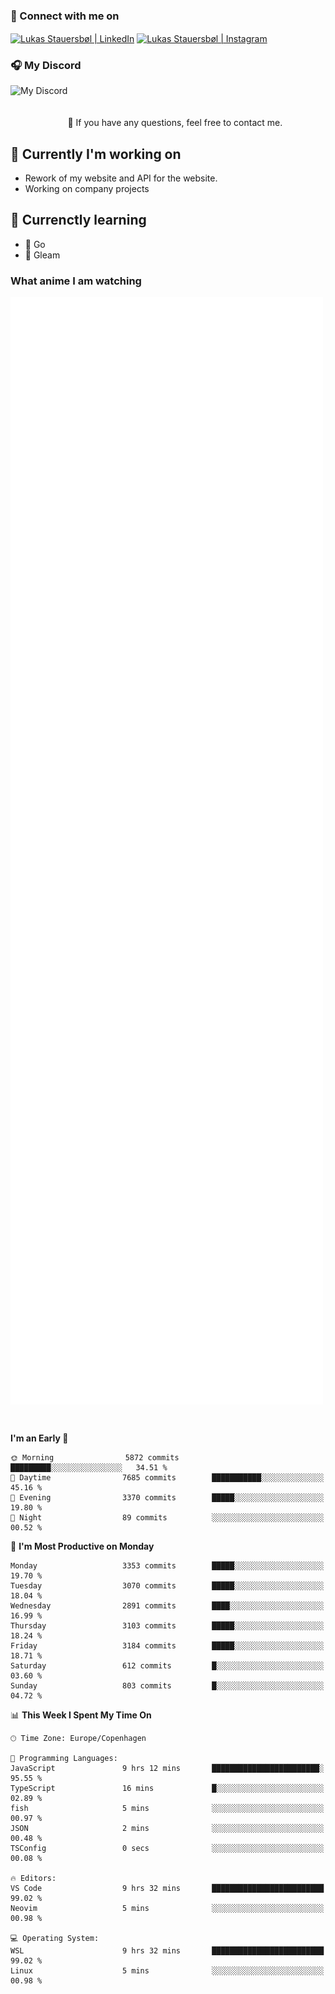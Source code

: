 ### 🔗 Connect with me on
<a href="https://www.instagram.com/lukas_stauersbol" target="_blank"><img align="center" src="https://raw.githubusercontent.com/stauersbol/stauersbol/main/images/instagram.svg" alt="Lukas Stauersbøl | LinkedIn" width="30px"/></a>
<a href="https://www.linkedin.com/in/lukas-stauersbol/" target="_blank"><img align="center" src="https://raw.githubusercontent.com/stauersbol/stauersbol/main/images/linkedin.svg" alt="Lukas Stauersbøl | Instagram" width="30px"/></a>

<p align="center">
 <h3>🎧 My Discord</h3>
 <img align="left" height="55px" src="https://discord.c99.nl/widget/theme-2/147806323323568128.png" alt="My Discord" />
</p>

<br/>
<br/>
<br/>
💬 If you have any questions, feel free to contact me.

## 🔭 Currently I'm working on
- Rework of my website and API for the website.
- Working on company projects
 
## 🌱 Currenctly learning
- 💙 Go
- 💜 Gleam

### What anime I am watching
<a href="https://anilist.co/user/slashiy/" align="center"><img align="center" width="500px" src="metrics.plugin.personal.anilist.svg" /></a>

<br/>

<!--START_SECTION:waka-->
**I'm an Early 🐤** 

```text
🌞 Morning                5872 commits        █████████░░░░░░░░░░░░░░░░   34.51 % 
🌆 Daytime                7685 commits        ███████████░░░░░░░░░░░░░░   45.16 % 
🌃 Evening                3370 commits        █████░░░░░░░░░░░░░░░░░░░░   19.80 % 
🌙 Night                  89 commits          ░░░░░░░░░░░░░░░░░░░░░░░░░   00.52 % 
```
📅 **I'm Most Productive on Monday** 

```text
Monday                   3353 commits        █████░░░░░░░░░░░░░░░░░░░░   19.70 % 
Tuesday                  3070 commits        █████░░░░░░░░░░░░░░░░░░░░   18.04 % 
Wednesday                2891 commits        ████░░░░░░░░░░░░░░░░░░░░░   16.99 % 
Thursday                 3103 commits        █████░░░░░░░░░░░░░░░░░░░░   18.24 % 
Friday                   3184 commits        █████░░░░░░░░░░░░░░░░░░░░   18.71 % 
Saturday                 612 commits         █░░░░░░░░░░░░░░░░░░░░░░░░   03.60 % 
Sunday                   803 commits         █░░░░░░░░░░░░░░░░░░░░░░░░   04.72 % 
```


📊 **This Week I Spent My Time On** 

```text
🕑︎ Time Zone: Europe/Copenhagen

💬 Programming Languages: 
JavaScript               9 hrs 12 mins       ████████████████████████░   95.55 % 
TypeScript               16 mins             █░░░░░░░░░░░░░░░░░░░░░░░░   02.89 % 
fish                     5 mins              ░░░░░░░░░░░░░░░░░░░░░░░░░   00.97 % 
JSON                     2 mins              ░░░░░░░░░░░░░░░░░░░░░░░░░   00.48 % 
TSConfig                 0 secs              ░░░░░░░░░░░░░░░░░░░░░░░░░   00.08 % 

🔥 Editors: 
VS Code                  9 hrs 32 mins       █████████████████████████   99.02 % 
Neovim                   5 mins              ░░░░░░░░░░░░░░░░░░░░░░░░░   00.98 % 

💻 Operating System: 
WSL                      9 hrs 32 mins       █████████████████████████   99.02 % 
Linux                    5 mins              ░░░░░░░░░░░░░░░░░░░░░░░░░   00.98 % 
```


<!--END_SECTION:waka-->
